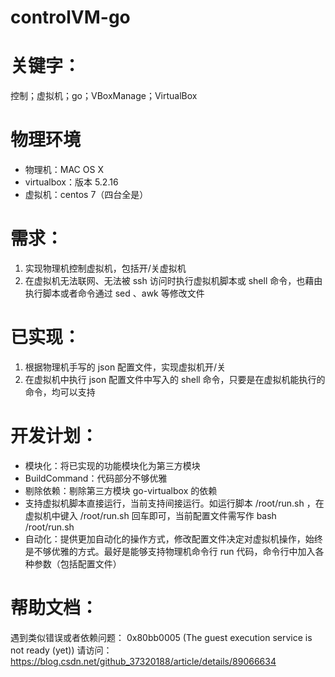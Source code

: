 # controlVM-go

# 关键字：
控制；虚拟机；go；VBoxManage；VirtualBox

# 物理环境
* 物理机：MAC OS X
* virtualbox：版本 5.2.16
* 虚拟机：centos 7（四台全是）

# 需求：
1. 实现物理机控制虚拟机，包括开/关虚拟机
2. 在虚拟机无法联网、无法被 ssh 访问时执行虚拟机脚本或 shell 命令，也藉由执行脚本或者命令通过 sed 、awk 等修改文件

# 已实现：
1. 根据物理机手写的 json 配置文件，实现虚拟机开/关
2. 在虚拟机中执行 json 配置文件中写入的 shell 命令，只要是在虚拟机能执行的命令，均可以支持

# 开发计划：
* 模块化：将已实现的功能模块化为第三方模块
* BuildCommand：代码部分不够优雅
* 剔除依赖：剔除第三方模块 go-virtualbox 的依赖
* 支持虚拟机脚本直接运行，当前支持间接运行。如运行脚本 /root/run.sh ，在虚拟机中键入 /root/run.sh 回车即可，当前配置文件需写作 bash /root/run.sh  
* 自动化：提供更加自动化的操作方式，修改配置文件决定对虚拟机操作，始终是不够优雅的方式。最好是能够支持物理机命令行 run 代码，命令行中加入各种参数（包括配置文件）

# 帮助文档：
遇到类似错误或者依赖问题： 0x80bb0005 (The guest execution service is not ready (yet))  请访问： https://blog.csdn.net/github_37320188/article/details/89066634
